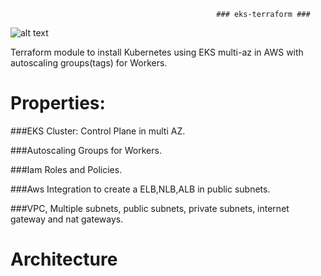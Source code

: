                                                   ### eks-terraform ###
                                                     
                                                     
![alt text](https://raw.githubusercontent.com/nightmareze1/eks-terraform/master/img/amazon-eks-logo.png)


Terraform module to install Kubernetes using EKS multi-az in AWS with autoscaling groups(tags) for Workers.

# Properties:
###EKS Cluster: Control Plane in multi AZ.

###Autoscaling Groups for Workers.

###Iam Roles and Policies.

###Aws Integration to create a ELB,NLB,ALB in public subnets.

###VPC, Multiple subnets, public subnets, private subnets, internet gateway and nat gateways.

# Architecture

